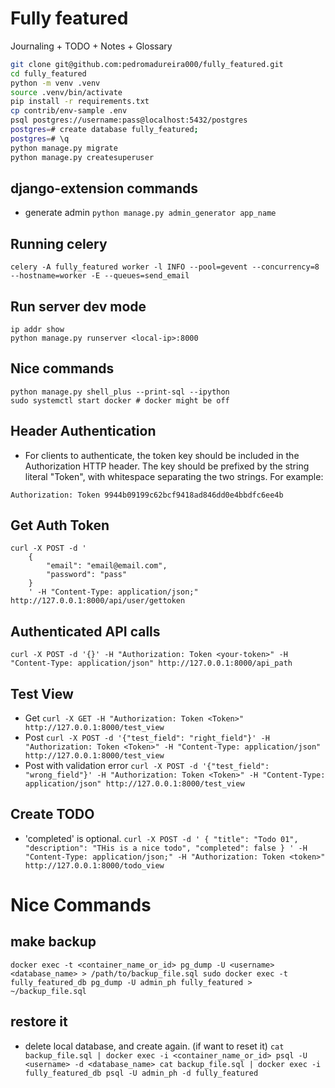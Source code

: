 # Fully featured

Journaling + TODO + Notes + Glossary


```bash
git clone git@github.com:pedromadureira000/fully_featured.git
cd fully_featured
python -m venv .venv
source .venv/bin/activate
pip install -r requirements.txt
cp contrib/env-sample .env
psql postgres://username:pass@localhost:5432/postgres
postgres=# create database fully_featured;
postgres=# \q
python manage.py migrate
python manage.py createsuperuser
```

## django-extension commands
* generate admin
`
python manage.py admin_generator app_name
`

## Running celery
```
celery -A fully_featured worker -l INFO --pool=gevent --concurrency=8 --hostname=worker -E --queues=send_email
```

## Run server dev mode
```
ip addr show
python manage.py runserver <local-ip>:8000
```

## Nice commands
```
python manage.py shell_plus --print-sql --ipython
sudo systemctl start docker # docker might be off
```

## Header Authentication
* For clients to authenticate, the token key should be included in the Authorization HTTP header. The key should be prefixed by the string literal "Token", with whitespace separating the two strings. For example:
```
Authorization: Token 9944b09199c62bcf9418ad846dd0e4bbdfc6ee4b
```

## Get Auth Token

```
curl -X POST -d '
    {
        "email": "email@email.com",
        "password": "pass"
    }
    ' -H "Content-Type: application/json;" http://127.0.0.1:8000/api/user/gettoken
```

## Authenticated API calls
`
curl -X POST -d '{}' -H "Authorization: Token <your-token>" -H "Content-Type: application/json" http://127.0.0.1:8000/api_path
`

## Test View
* Get
`
curl -X GET -H "Authorization: Token <Token>" http://127.0.0.1:8000/test_view
`
* Post
`
curl -X POST -d '{"test_field": "right_field"}' -H "Authorization: Token <Token>" -H "Content-Type: application/json" http://127.0.0.1:8000/test_view
`
* Post with validation error
`
curl -X POST -d '{"test_field": "wrong_field"}' -H "Authorization: Token <Token>" -H "Content-Type: application/json" http://127.0.0.1:8000/test_view
`

## Create TODO
* 'completed' is optional.
``
curl -X POST -d '
    {
        "title": "Todo 01",
        "description": "THis is a nice todo",
        "completed": false
    }
    ' -H "Content-Type: application/json;" -H "Authorization: Token <token>" http://127.0.0.1:8000/todo_view
``

Nice Commands
================
## make backup
`
docker exec -t <container_name_or_id> pg_dump -U <username> <database_name> > /path/to/backup_file.sql
sudo docker exec -t fully_featured_db pg_dump -U admin_ph fully_featured > ~/backup_file.sql
`

## restore it
* delete local database, and create again. (if want to reset it)
`
cat backup_file.sql | docker exec -i <container_name_or_id> psql -U <username> -d <database_name>
cat backup_file.sql | docker exec -i fully_featured_db psql -U admin_ph -d fully_featured
`
